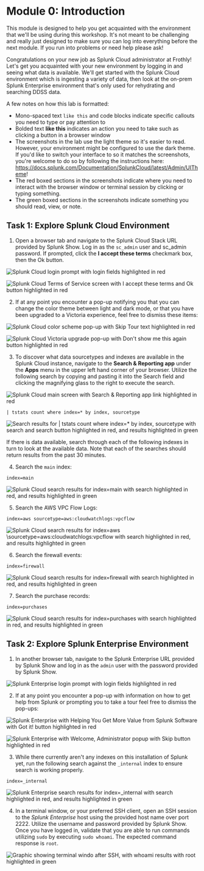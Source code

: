 # Module 0: Introduction 

This module is designed to help you get acquainted with the environment that we'll be using during this workshop.  It's not meant to be challenging and really just designed to make sure you can log into everything before the next module.  If you run into problems or need help please ask!

Congratulations on your new job as Splunk Cloud administrator at Frothly!  Let's get you acquainted with your new environment by logging in and seeing what data is available.  We'll get started with the Splunk Cloud environment which is ingesting a variety of data, then look at the on-prem Splunk Enterprise environment that's only used for rehydrating and searching DDSS data.

A few notes on how this lab is formatted:
- Mono-spaced text `like this` and code blocks indicate specific callouts you need to type or pay attention to
- Bolded text **like this** indicates an action you need to take such as clicking a button in a browser window
- The screenshots in the lab use the light theme so it's easier to read.  However, your environment might be configured to use the dark theme.  If you'd like to switch your interface to so it matches the screenshots, you're welcome to do so by following the instructions here: https://docs.splunk.com/Documentation/SplunkCloud/latest/Admin/UITheme!
- The red boxed sections in the screenshots indicate where you need to interact with the browser window or terminal session by clicking or typing something.
- The green boxed sections in the screenshots indicate something you should read, view, or note.

## Task 1: Explore Splunk Cloud Environment

1. Open a browser tab and navigate to the Splunk Cloud Stack URL provided by Splunk Show.  Log in as the `sc_admin` user and sc_admin password.  If prompted, click the **I accept these terms** checkmark box, then the Ok button.

![Splunk Cloud login prompt with login fields highlighted in red](https://github.com/preeves-splunk/pla1750b/blob/main/module_0/0_1.png?raw=true)

![Splunk Cloud Terms of Service screen with I accept these terms and Ok button highlighted in red](https://github.com/preeves-splunk/pla1750b/blob/main/module_0/0_2.png?raw=true)

2. If at any point you encounter a pop-up notifying you that you can change the color theme between light and dark mode, or that you have been upgraded to a Victoria experience, feel free to dismiss these items:

![Splunk Cloud color scheme pop-up with Skip Tour text highlighted in red](https://github.com/preeves-splunk/pla1750b/blob/v3/module_0/0_13.png?raw=true)

![Splunk Cloud Victoria upgrade pop-up with Don't show me this again button highlighted in red](https://github.com/preeves-splunk/pla1750b/blob/v3/module_0/0_14.png?raw=true)


3. To discover what data sourcetypes and indexes are available in the Splunk Cloud instance, navigate to the **Search & Reporting app** under the **Apps** menu in the upper left hand corner of your browser.  Utilize the following search by copying and pasting it into the Search field and clicking the magnifying glass to the right to execute the search.

![Splunk Cloud main screen with Search & Reporting app link highlighted in red](https://github.com/preeves-splunk/pla1750b/blob/main/module_0/0_3.png?raw=true)

```
| tstats count where index=* by index, sourcetype
```

![Search results for | tstats count where index=* by index, sourcetype with search and search button highlighted in red, and results highlighted in green](https://github.com/preeves-splunk/pla1750b/blob/main/module_0/0_4.png?raw=true)

If there is data available, search through each of the following indexes in turn to look at the available data.  Note that each of the searches should return results from the past 30 minutes.

4. Search the `main` index:

```
index=main
```

![Splunk Cloud search results for index=main with search highlighted in red, and results highlighted in green](https://github.com/preeves-splunk/pla1750b/blob/main/module_0/0_5.png?raw=true)

5. Search the AWS VPC Flow Logs:

```
index=aws sourcetype=aws:cloudwatchlogs:vpcflow
```

![Splunk Cloud search results for index=aws \sourcetype=aws:cloudwatchlogs:vpcflow with search highlighted in red, and results highlighted in green](https://github.com/preeves-splunk/pla1750b/blob/main/module_0/0_6.png?raw=true)

6. Search the firewall events:

```
index=firewall
```

![Splunk Cloud search results for index=firewall with search highlighted in red, and results highlighted in green](https://github.com/preeves-splunk/pla1750b/blob/main/module_0/0_7.png?raw=true)

7. Search the purchase records:

```
index=purchases
```

![Splunk Cloud search results for index=purchases with search highlighted in red, and results highlighted in green](https://github.com/preeves-splunk/pla1750b/blob/main/module_0/0_8.png?raw=true)

## Task 2: Explore Splunk Enterprise Environment

1. In another browser tab, navigate to the Splunk Enterprise URL provided by Splunk Show and log in as the `admin` user with the password provided by Splunk Show.

![Splunk Enterprise login prompt with login fields highlighted in red](https://github.com/preeves-splunk/pla1750b/blob/main/module_0/0_10.png?raw=true)

2. If at any point you encounter a pop-up with information on how to get help from Splunk or prompting you to take a tour feel free to dismiss the pop-ups:

![Splunk Enterprise with Helping You Get More Value from Splunk Software with Got it! button highlighted in red](https://github.com/preeves-splunk/pla1750b/blob/v3/module_0/0_15.png?raw=true)

![Splunk Enterprise with Welcome, Administrator popup with Skip button highlighted in red](https://github.com/preeves-splunk/pla1750b/blob/v3/module_0/0_16.png?raw=true)

3. While there currently aren't any indexes on this installation of Splunk yet, run the following search against the `_internal` index to ensure search is working properly.


```
index=_internal
```

![Splunk Enterprise search results for index=_internal with search highlighted in red, and results highlighted in green](https://github.com/preeves-splunk/pla1750b/blob/main/module_0/0_9.png?raw=true)

4. In a terminal window, or your preferred SSH client, open an SSH session to the *Splunk Enterprise* host using the provided host name over port 2222.  Utilize the username and password provided by Splunk Show.  Once you have logged in, validate that you are able to run commands utilizing `sudo` by executing `sudo whoami`.  The expected command response is `root`.

![Graphic showing terminal windo after SSH, with whoami results with root highlighted in green](https://github.com/preeves-splunk/pla1750b/blob/main/module_0/0_12.png?raw=true)